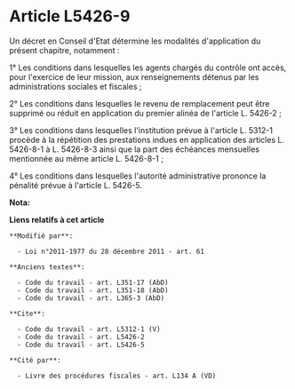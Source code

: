 # Article L5426-9

Un décret en Conseil d'Etat détermine les modalités d'application du présent chapitre, notamment : 

1° Les conditions dans lesquelles les agents chargés du contrôle ont accès, pour l'exercice de leur mission, aux
renseignements détenus par les administrations sociales et fiscales ; 

2° Les conditions dans lesquelles le revenu de remplacement peut être supprimé ou réduit en application du premier alinéa de
l'article L. 5426-2 ; 

3° Les conditions dans lesquelles l'institution prévue à l'article L. 5312-1 procède à la répétition des prestations indues
en application des articles L. 5426-8-1 à L. 5426-8-3 ainsi que la part des échéances mensuelles mentionnée au même article
L. 5426-8-1 ; 

4° Les conditions dans lesquelles l'autorité administrative prononce la pénalité prévue à l'article L. 5426-5.

**Nota:**



**Liens relatifs à cet article**

	**Modifié par**:

	  - Loi n°2011-1977 du 28 décembre 2011 - art. 61

	**Anciens textes**:

	  - Code du travail - art. L351-17 (AbD)
	  - Code du travail - art. L351-18 (AbD)
	  - Code du travail - art. L365-3 (AbD)

	**Cite**:

	  - Code du travail - art. L5312-1 (V)
	  - Code du travail - art. L5426-2
	  - Code du travail - art. L5426-5

	**Cité par**:

	  - Livre des procédures fiscales - art. L134 A (VD)
